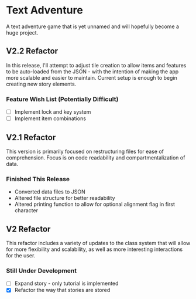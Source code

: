 # Text Adventure

A text adventure game that is yet unnamed and will hopefully become a huge project.

## V2.2 Refactor

In this release, I'll attempt to adjust tile creation to allow items and features to be auto-loaded from the JSON - with the intention of making the app more scalable and easier to maintain. Current setup is enough to begin creating new story elements.

### Feature Wish List (Potentially Difficult)

- [ ] Implement lock and key system
- [ ] Implement item combinations

## V2.1 Refactor

This version is primarily focused on restructuring files for ease of comprehension. Focus is on code readability and compartmentalization of data.

### Finished This Release

- Converted data files to JSON
- Altered file structure for better readability
- Altered printing function to allow for optional alignment flag in first character

## V2 Refactor

This refactor includes a variety of updates to the class system that will allow for more flexibility and scalability, as well as more interesting interactions for the user.

### Still Under Development

- [ ] Expand story - only tutorial is implemented
- [x] Refactor the way that stories are stored

